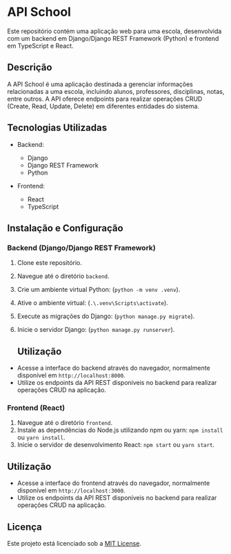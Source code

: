 # API School

Este repositório contém uma aplicação web para uma escola, desenvolvida com um backend em Django/Django REST Framework (Python) e frontend em TypeScript e React.

## Descrição

A API School é uma aplicação destinada a gerenciar informações relacionadas a uma escola, incluindo alunos, professores, disciplinas, notas, entre outros. A API oferece endpoints para realizar operações CRUD (Create, Read, Update, Delete) em diferentes entidades do sistema.

## Tecnologias Utilizadas

- Backend:
  - Django
  - Django REST Framework
  - Python
  
- Frontend:
  - React
  - TypeScript

## Instalação e Configuração

### Backend (Django/Django REST Framework)

1. Clone este repositório.
2. Navegue até o diretório `backend`.
3. Crie um ambiente virtual Python: (`python -m venv .venv`).
4. Ative o ambiente virtual: (`.\.venv\Scripts\activate`).
5. Execute as migrações do Django: (`python manage.py migrate`).
6. Inicie o servidor Django: (`python manage.py runserver`).

   ## Utilização

- Acesse a interface do backend através do navegador, normalmente disponível em `http://localhost:8000`.
- Utilize os endpoints da API REST disponíveis no backend para realizar operações CRUD na aplicação.

### Frontend (React)

1. Navegue até o diretório `frontend`.
2. Instale as dependências do Node.js utilizando npm ou yarn: `npm install` ou `yarn install`.
3. Inicie o servidor de desenvolvimento React: `npm start` ou `yarn start`.

## Utilização

- Acesse a interface do frontend através do navegador, normalmente disponível em `http://localhost:3000`.
- Utilize os endpoints da API REST disponíveis no backend para realizar operações CRUD na aplicação.

## Licença

Este projeto está licenciado sob a [MIT License](LICENSE).
